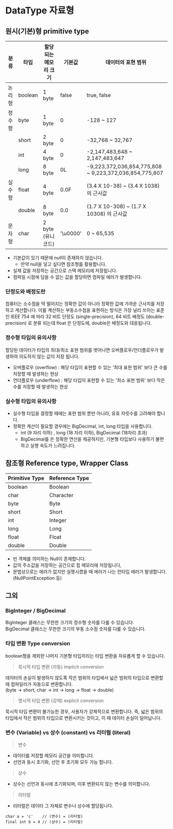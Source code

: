 # DataType 자료형 

## 원시(기본)형 primitive type

| 분류   | 타입    | 할당되는 메모리 크기 | 기본값   | 데이터의 표현 범위                                     |
| ------ | ------- | -------------------- | -------- | ------------------------------------------------------ |
| 논리형 | boolean | 1 byte               | false    | true, false                                            |
| 정수형 | byte    | 1 byte               | 0        | -128 ~ 127                                             |
|        | short   | 2 byte               | 0        | -32,768 ~ 32,767                                       |
|        | int     | 4 byte               | 0        | -2,147,483,648 ~ 2,147,483,647                         |
|        | long    | 8 byte               | 0L       | -9,223,372,036,854,775,808 ~ 9,223,372,036,854,775,807 |
| 실수형 | float   | 4 byte               | 0.0F     | (3.4 X 10-38) ~ (3.4 X 1038) 의 근사값                 |
|        | double  | 8 byte               | 0.0      | (1.7 X 10-308) ~ (1.7 X 10308) 의 근사값               |
| 문자형 | char    | 2 byte (유니코드)    | '\u0000' | 0 ~ 65,535                                             |

- 기본값이 있기 때문에 null이 존재하지 않습니다. 
    - 만약 null을 넣고 싶다면 참조형를 활용합니다.
- 실제 값을 저장하는 공간으로 스택 메모리에 저장됩니다.
- 컴파일 시점에 담을 수 없는 값을 할당하면 컴파일 에러가 발생합니다.

### 단정도와 배정도란

컴퓨터는 소수점을 딱 떨어지는 정확한 값이 아니라 정확한 값에 가까운 근사치를 저장하고 계산합니다.
이를 계산하는 부동소수점을 표현하는 방식은 가장 널리 쓰이는 표준인 IEEE 754 에 따라 32 비트 단정도 (single-precision), 64 비트 배정도 (double-precision) 로 분류 되는데 float 은 단정도에, double은 배정도와 대응됩니다.

### 정수형 타입의 유의사항

할당된 데이터가 타입의 최대/최소 표현 범위를 벗어나면 오버플로우/언더플로우가 발생하여 의도하지 않는 값이 저장 됩니다.

- 오버플로우 (overflow) : 해당 타입이 표현할 수 있는 '최대 표현 범위' 보다 큰 수를 저장할 때 발생하는 현상
- 언더플로우 (underflow) : 해당 타입이 표현할 수 있는 '최소 표현 범위' 보다 작은 수를 저장할 때 발생하는 현상

### 실수형 타입의 유의사항

- 실수형 타입을 결정할 때에는 표현 범위 뿐만 아니라, 유효 자릿수를 고려해야 합니다. 
- 정확한 계산이 필요할 경우에는 BigDecimal, int, long 타입을 사용합니다.
  - int (9 자리 이하) , long (18 자리 이하), BigDecimal (18자리 초과)
  - BigDecimal를 은 정확한 연산을 제공하지만, 기본형 타입보다 사용하기 불편하고 실행 속도가 느려집니다.

## 참조형  Reference type, Wrapper Class

| Primitive Type | Reference Type |
| -------------- | -------------- |
| boolean        | Boolean        |
| char           | Character      |
| byte           | Byte           |
| short          | Short          |
| int            | Integer        |
| long           | Long           |
| float          | Float          |
| double         | Double         |

- 빈 객체를 의미하는 Null이 존재합니다.
- 값의 주소값을 저장하는 공간으로 힙 메모리에 저장됩니다,
- 문법상으로는 에러가 없지만 실행시켰을 때 에러가 나는 런타임 에러가 발생합니다.(NullPointException 등)

## 그외

### BigInteger / BigDecimal

BigInteger 클래스는 무한한 크기의 정수형 숫자를 다룰 수 있습니다.   
BigDecimal 클래스는 무한한 크기의 부동 소수점 숫자를 다룰 수 있습니다. 

### 타입 변환 Type conversion

boolean형을 제외한 나머지 기본형 타입끼리는 타입 변환을 자유롭게 할 수 있습니다. 

> 묵시적 타입 변환 (자동) implicit conversion

데이터의 손실이 발생하지 않도록 작은 범위의 타입에서 넓은 범위의 타입으로 변환할 때 컴파일러가 자동으로 변환합니다.  
(byte → short, char → int → long → float → double)

> 명시적 타입 변환 (강제) explicit conversion

묵시적 타입 변환이 불가능한 경우, 사용자가 강제적으로 변환합니다. 즉, 넓은 범위의 타입에서 작은 범위의 타입으로 변환시키는 것이고, 이 때 데이터 손실이 일어납니다.


### 변수 (Variable) vs 상수 (constant) vs 리터럴 (literal) 
> 변수
- 데이터를 저장할 메모리 공간을 의미합니다.
- 선언과 동시 초기화, 선언 후 초기화 모두 가능 합니다.

> 상수
- 상수는 선언과 동시에 초기화되며, 이후 변환되지 않는 변수를 의미합니다.

> 리터럴
- 리터럴은 데이터 그 자체로 변수나 상수에 할당됩니다.
```
char a = 'c'    // (변수) = (리터럴)
final int b = 4 // (상수) = (리터럴)
```
